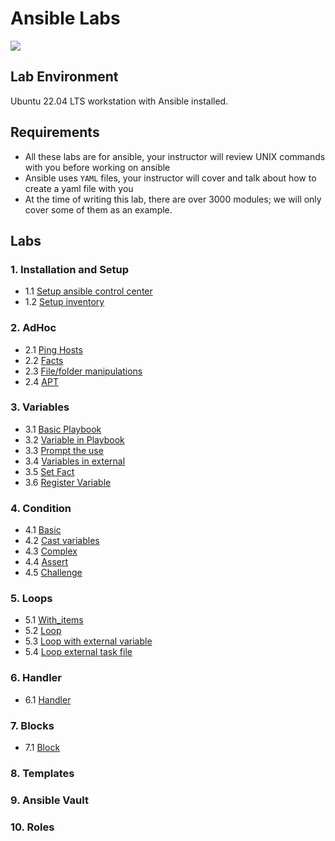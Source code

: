 # Ansible Labs

![](https://upload.wikimedia.org/wikipedia/commons/thumb/2/24/Ansible_logo.svg/200px-Ansible_logo.svg.png)

## Lab Environment

Ubuntu 22.04 LTS workstation with Ansible installed.

## Requirements

- All these labs are for ansible, your instructor will review UNIX commands with you before working on ansible
- Ansible uses `YAML` files, your instructor will cover and talk about how to create a yaml file with you
- At the time of writing this lab, there are over 3000 modules; we will only cover some of them as an example.

## Labs

### 1. Installation and Setup

- 1.1 [Setup ansible control center](setup/Install-Ansible.md)
- 1.2 [Setup inventory](setup/Configure-Inventory.md)

### 2. AdHoc

- 2.1 [Ping Hosts](adhoc/ping.md)
- 2.2 [Facts](adhoc/facts.md)
- 2.3 [File/folder manipulations](adhoc/file.md)
- 2.4 [APT](adhoc/apt.md)

### 3. Variables

- 3.1 [Basic Playbook](variable/vars/sample.yml)
- 3.2 [Variable in Playbook](variable/vars/sample.yml)
- 3.3 [Prompt the use](loop/with_items/item_iteration.yml)
- 3.4 [Variables in external](loop/with_items/item_iteration.yml)
- 3.5 [Set Fact](variable/set_fact/readme.md)
- 3.6 [Register Variable](variable/register/readme.md)

### 4. Condition

- 4.1 [Basic](condition/basic/readme.md)
- 4.2 [Cast variables](condition/cast/readme.md)
- 4.3 [Complex](condition/complex/readme.md)
- 4.4 [Assert](condition/assert/readme.md)
- 4.5 [Challenge](condition/challenge/readme.md)

### 5. Loops

- 5.1 [With_items](loop/with_items/item_iteration.yml)
- 5.2 [Loop](loop/loop/readme.md)
- 5.3 [Loop with external variable](loop/loop_var/readme.md)
- 5.4 [Loop external task file](loop/loop_task/readme.md)

### 6. Handler

- 6.1 [Handler](handler/readme.md)

### 7. Blocks

- 7.1 [Block](block/simple/readme.md)


### 8. Templates

### 9. Ansible Vault

### 10. Roles